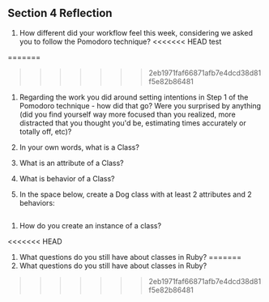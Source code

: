 ## Section 4 Reflection

1. How different did your workflow feel this week, considering we asked you to follow the Pomodoro technique?
<<<<<<< HEAD
test

=======
>>>>>>> 2eb1971faf66871afb7e4dcd38d81f5e82b86481

1. Regarding the work you did around setting intentions in Step 1 of the Pomodoro technique - how did that go? Were you surprised by anything (did you find yourself way more focused than you realized, more distracted that you thought you'd be, estimating times accurately or totally off, etc)?

1. In your own words, what is a Class?

1. What is an attribute of a Class?

1. What is behavior of a Class?

1. In the space below, create a Dog class with at least 2 attributes and 2 behaviors:

```rb


```

1. How do you create an instance of a class?

<<<<<<< HEAD
1. What questions do you still have about classes in Ruby?
=======
1. What questions do you still have about classes in Ruby?
>>>>>>> 2eb1971faf66871afb7e4dcd38d81f5e82b86481
